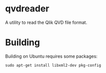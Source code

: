 # qvdreader
A utility to read the Qlik QVD file format.

# Building
Building on Ubuntu requires some packages:

```
sudo apt-get install libxml2-dev pkg-config
```


